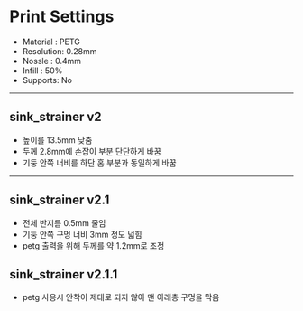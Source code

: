 # Print Settings

- Material : PETG
- Resolution: 0.28mm
- Nossle : 0.4mm
- Infill : 50%
- Supports: No

---

## sink_strainer v2

- 높이를 13.5mm 낮춤
- 두께 2.8mm에 손잡이 부분 단단하게 바꿈
- 기둥 안쪽 너비를 하단 홈 부분과 동일하게 바꿈

---

## sink_strainer v2.1

- 전체 반지름 0.5mm 줄임
- 기둥 안쪽 구멍 너비 3mm 정도 넓힘
- petg 출력을 위해 두께를 약 1.2mm로 조정

## sink_strainer v2.1.1

- petg 사용시 안착이 제대로 되지 않아 맨 아래층 구멍을 막음